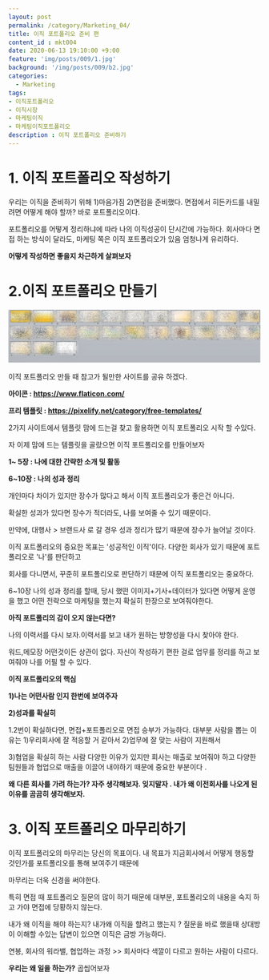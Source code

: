 ```yaml
---
layout: post
permalink: /category/Marketing_04/
title: 이직 포트폴리오 준비 편
content_id : mkt004
date: 2020-06-13 19:10:00 +9:00
feature: 'img/posts/009/1.jpg'
background: '/img/posts/009/b2.jpg'
categories:
  - Marketing
tags:
- 이직포트폴리오
- 이직시장
- 마케팅이직
- 마케팅이직포트폴리오
description : 이직 포트폴리오 준비하기
---
```


# **1.**  이직 포트폴리오 작성하기

우리는 이직을 준비하기 위해 1)마음가짐 2)면접을 준비했다. 면접에서 히든카드를 내밀려면 어떻게 해야 할까? 바로 포트폴리오이다.

포트폴리오를 어떻게 정리하냐에 따라 나의 이직성공이 단시간에 가능하다. 회사마다 면접 하는 방식이 달라도, 마케팅 쪽은 이직 포트폴리오가 있음 엄청나게 유리하다.

**어떻게 작성하면 좋을지 차근하게 살펴보자**



#  2.이직 포트폴리오 만들기

![이직포트폴리오](/img/posts/009/0.jpg)

이직 포트폴리오 만들 때 참고가 될만한 사이트를 공유 하겠다.



**아이콘  : https://www.flaticon.com/**

**프리 템플릿 : https://pixelify.net/category/free-templates/**



2가지 사이트에서 템플릿 맘에 드는걸 찾고 활용하면 이직 포트폴리오 시작 할 수있다.

자 이제 맘에 드는 템플릿을 골랐으면 이직 포트폴리오를 만들어보자



**1~ 5장 : 나에 대한 간략한 소개 및 활동**

**6~10장 : 나의 성과 정리**



개인마다 차이가 있지만 장수가 많다고 해서 이직 포트폴리오가 좋은건 아니다.

확실한 성과가 있다면 장수가 적더라도, 나를 보여줄 수 있기 때문이다.



만약에, 대행사 > 브랜드사 로 갈 경우 성과 정리가 많기 때문에 장수가 늘어날 것이다.

이직 포트폴리오의 중요한 목표는 '성공적인 이직'이다. 다양한 회사가 있기 때문에 포트폴리오로 '나'를 판단하고

회사를 다니면서, 꾸준히 포트폴리오로 판단하기 때문에 이직 포트폴리오는 중요하다.

6~10장 나의 성과 정리를 할때, 당시 했떤 이미지+기사+데이터가 있다면 어떻게 운영을 했고 어떤 전략으로 마케팅을 했는지 확실히 한장으로 보여줘야한다.



**아직 포트폴리의 감이 오지 않는다면?**  

나의 이력서를 다시 보자.이력서를 보고 내가 원하는 방향성을 다시 찾아야 한다.

워드,메모장 어떤것이든 상관이 없다. 자신이 작성하기 편한 걸로 업무를 정리를 하고 보여줘야 나를 어필 할 수 있다.



**이직 포트폴리오의 핵심**

**1)나는 어떤사람 인지 한번에 보여주자**

**2)성과를 확실히**



1.2번이 확실하다면, 면접+포트폴리오로 면접 승부가 가능하다. 대부분 사람을 뽑는 이유는 1)우리회사에 잘 적응할 거 같아서 2)업무에 잘 맞는 사람이 지원해서

3)협업을 확실히 하는 사람  다양한 이유가 있지만 회사는 매출로 보여줘야 하고 다양한 팀원들과 협업으로 매출을 이끌어 내야하기 때문에  중요한 부분이다 .



**왜 다른 회사를 가려 하는가? 자주 생각해보자. 잊지말자 . 내가 왜 이전회사를 나오게 된 이유를 곰곰히 생각해보자.**





# 3. 이직 포트폴리오 마무리하기

이직 포트폴리오의 마무리는 당신의 목표이다. 내 목표가 지금회사에서 어떻게 행동할 것인가를 포트폴리오를 통해 보여주기 때문에

마무리는 더욱  신경을 써야한다.

특히 면접 때 포트폴리오 질문의 많이 하기 때문에 대부분, 포트폴리오의 내용을 숙지 하고 가야 면접에 당황하지 않는다.



내가 왜 이직을 해야 하는지? 내가왜 이직을 할려고 했는지 ? 질문을 바로 했을때 상대방이 이해할 수있는 답변이 있으면 이직은 금방 가능하다.

연봉, 회사의 워라밸, 협업하는 과정 >> 회사마다 색깔이 다르고 원하는 사람이 다르다.



**우리는 왜 일을 하는가?** 곱씹어보자
